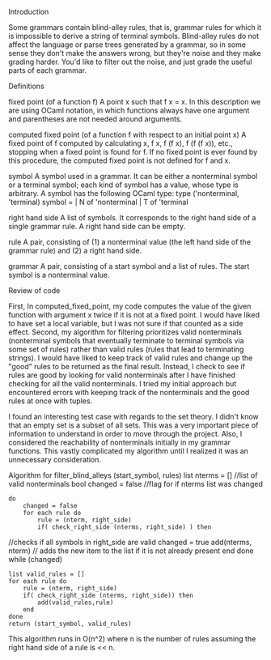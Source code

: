 Introduction
	
Some grammars contain blind-alley rules, that is, grammar rules for which it is impossible to derive a string of terminal symbols. Blind-alley rules do not affect the language or parse trees generated by a grammar, so in some sense they don't make the answers wrong, but they're noise and they make grading harder. You'd like to filter out the noise, and just grade the useful parts of each grammar.


Definitions

fixed point
(of a function f) A point x such that f x = x. In this description we are using OCaml notation, in which functions always have one argument and parentheses are not needed around arguments.

computed fixed point
(of a function f with respect to an initial point x) A fixed point of f computed by calculating x, f x, f (f x), f (f (f x)), etc., stopping when a fixed point is found for f. If no fixed point is ever found by this procedure, the computed fixed point is not defined for f and x.

symbol
A symbol used in a grammar. It can be either a nonterminal symbol or a terminal symbol; each kind of symbol has a value, whose type is arbitrary. A symbol has the following OCaml type:
type ('nonterminal, 'terminal) symbol =
  | N of 'nonterminal
  | T of 'terminal

right hand side
A list of symbols. It corresponds to the right hand side of a single grammar rule. A right hand side can be empty.

rule
A pair, consisting of (1) a nonterminal value (the left hand side of the grammar rule) and (2) a right hand side.

grammar
A pair, consisting of a start symbol and a list of rules. The start symbol is a nonterminal value.


Review of code

First, In computed_fixed_point, my code computes the 
value of the given function with argument x twice if it is not at a fixed point.
I would have liked to have set a local variable, but I was not sure if that 
counted as a side effect. Second, my algorithm for filtering prioritizes valid
nonterminals (nonterminal symbols that eventually terminate to terminal symbols
via some set of rules) rather than valid rules (rules that lead to terminating
strings). I would have liked to keep track of valid rules and change up the
"good" rules to be returned as the final result. Instead, I check to see if
rules are good by looking for valid nonterminals after I have finished checking
for all the valid nonterminals. I tried my initial approach but encountered
errors with keeping track of the nonterminals and the good rules at once with
tuples. 

I found an interesting test case with regards to the set theory. I
didn't know that an empty set is a subset of all sets. This was a very important
piece of information to understand in order to move through the project. Also, I
considered the reachability of nonterminals initially in my grammar functions. 
This vastly complicated my algorithm until I realized it was an unnecessary
consideration.  

Algorithm for filter_blind_alleys (start_symbol, rules)
	list nterms = [] //list of valid nonterminals
	bool changed = false //flag for if nterms list was changed

	do
		changed = false
		for each rule do
			rule = (nterm, right_side)
			if( check_right_side (nterms, right_side) ) then 
//checks if all symbols in right_side are valid
				changed = true
				add(nterms, nterm) // adds the new item
to the list if it is not already present
			end
		done
	while (changed)

	list valid_rules = []
	for each rule do
		rule = (nterm, right_side)
		if( check_right_side (nterms, right_side)) then
			add(valid_rules,rule)
		end
	done
	return (start_symbol, valid_rules)

This algorithm runs in O(n^2) where n is the number of rules assuming the right 
hand side of a rule is << n.
